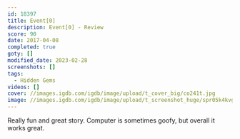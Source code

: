 ```yaml
---
id: 18397
title: Event[0]
description: Event[0] - Review
score: 90
date: 2017-04-08
completed: true
goty: []
modified_date: 2023-02-28
screenshots: []
tags:
  - Hidden Gems
videos: []
cover: //images.igdb.com/igdb/image/upload/t_cover_big/co241t.jpg
image: //images.igdb.com/igdb/image/upload/t_screenshot_huge/spr05k4kvgbueirbgswl.jpg
---
```

Really fun and great story. Computer is sometimes goofy, but overall it works great.
